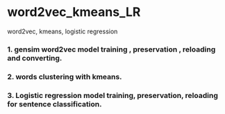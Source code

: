 # word2vec_kmeans_LR
word2vec, kmeans, logistic regression
### 1. gensim word2vec model training , preservation , reloading and converting.
### 2. words clustering with kmeans.
### 3. Logistic regression model training, preservation, reloading for sentence classification.
